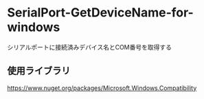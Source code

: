 # SerialPort-GetDeviceName-for-windows
シリアルポートに接続済みデバイス名とCOM番号を取得する

## 使用ライブラリ
https://www.nuget.org/packages/Microsoft.Windows.Compatibility

